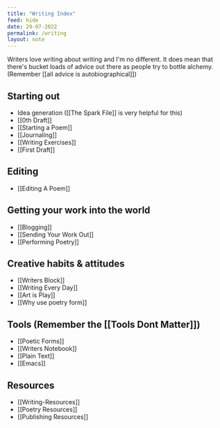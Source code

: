 ```yaml
---
title: "Writing Index"
feed: hide
date: 29-07-2022
permalink: /writing
layout: note
---
```


Writers love writing about writing and I'm no different. It does mean that there's bucket loads of advice out there as people try to bottle alchemy. (Remember [[all advice is autobiographical]])

## Starting out

-   Idea generation ([[The Spark File]] is very helpful for this)
-   [[0th Draft]]
-   [[Starting a Poem]]
-   [[Journaling]]
-   [[Writing Exercises]]
-   [[First Draft]]

## Editing

-   [[Editing A Poem]]

## Getting your work into the world

-   [[Blogging]]
-   [[Sending Your Work Out]]
-   [[Performing Poetry]]

## Creative habits & attitudes

-   [[Writers Block]]
-   [[Writing Every Day]]
-   [[Art is Play]]
-   [[Why use poetry form]]

## Tools (Remember the [[Tools Dont Matter]])

-   [[Poetic Forms]] 
-   [[Writers Notebook]]
-   [[Plain Text]]
-   [[Emacs]]

## Resources

-   [[Writing-Resources]] 
-   [[Poetry Resources]] 
-   [[Publishing Resources]]
